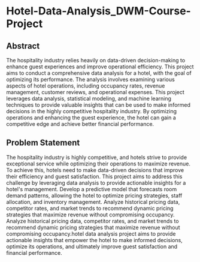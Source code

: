 # Hotel-Data-Analysis_DWM-Course-Project

## Abstract 
The hospitality industry relies heavily on data-driven decision-making to enhance guest experiences and improve operational efficiency. This project aims to conduct a comprehensive data analysis for a hotel, with the goal of optimizing its performance. The analysis involves examining various aspects of hotel operations, including occupancy rates, revenue management, customer reviews, and operational expenses. This project leverages data analysis, statistical modeling, and machine learning techniques to provide valuable insights that can be used to make informed decisions in the highly competitive hospitality industry. By optimizing operations and enhancing the guest experience, the hotel can gain a competitive edge and achieve better financial performance.
## Problem Statement 
The hospitality industry is highly competitive, and hotels strive to provide exceptional service while optimizing their operations to maximize revenue. To achieve this, hotels need to make data-driven decisions that improve their efficiency and guest satisfaction. This project aims to address this challenge by leveraging data analysis to provide actionable insights for a hotel's management. Develop a predictive model that forecasts room demand patterns, allowing the hotel to optimize pricing strategies, staff allocation, and inventory management. Analyze historical pricing data, competitor rates, and market trends to recommend dynamic pricing strategies that maximize revenue without compromising occupancy. Analyze historical pricing data, competitor rates, and market trends to recommend dynamic pricing strategies that maximize revenue without compromising occupancy.hotel data analysis project aims to provide actionable insights that empower the hotel to make informed decisions, optimize its operations, and ultimately improve guest satisfaction and financial performance.
